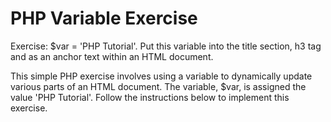 # PHP Variable Exercise

Exercise: $var = 'PHP Tutorial'. Put this variable into the title section, h3 tag and as an anchor text within an HTML document.

This simple PHP exercise involves using a variable to dynamically update various parts of an HTML document. The variable, $var, is assigned the value 'PHP Tutorial'. Follow the instructions below to implement this exercise.
